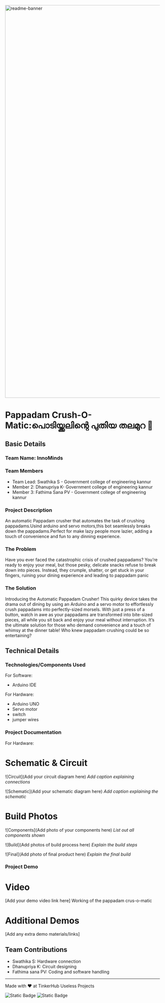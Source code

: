 <img width="1280" alt="readme-banner" src="https://github.com/user-attachments/assets/35332e92-44cb-425b-9dff-27bcf1023c6c">

# Pappadam Crush-O-Matic:പൊടിയ്ക്കലിന്റെ പുതിയ തലമുറ 🎯


## Basic Details
### Team Name: InnoMinds


### Team Members
- Team Lead: Swathika S - Government college of engineering kannur
- Member 2: Dhanupriya K- Government college of engineering kannur
- Member 3: Fathima Sana PV - Government college of engineering kannur

### Project Description
An automatic Pappadam crusher that automates the task of crushing pappadams.Usind arduino and servo motors,this bot seamlessly breaks down the pappadams.Perfect for make lazy people more lazier, adding a touch of convenience and fun to any dinning experience.

### The Problem 
Have you ever faced the catastrophic crisis of crushed pappadams? You’re ready to enjoy your meal, but those pesky, delicate snacks refuse to break down into pieces. Instead, they crumple, shatter, or get stuck in your fingers, ruining your dining experience and leading to pappadam panic

### The Solution 
Introducing the Automatic Pappadam Crusher! This quirky device takes the drama out of dining by using an Arduino and a servo motor to effortlessly crush pappadams into perfectly-sized morsels. With just a press of a button, watch in awe as your pappadams are transformed into bite-sized pieces, all while you sit back and enjoy your meal without interruption. It’s the ultimate solution for those who demand convenience and a touch of whimsy at the dinner table! Who knew pappadam crushing could be so entertaining?

## Technical Details
### Technologies/Components Used
For Software:
- Arduino IDE

For Hardware:
- Arduino UNO
- Servo motor
- switch
- jumper wires

### Project Documentation

For Hardware:

# Schematic & Circuit
![Circuit](Add your circuit diagram here)
*Add caption explaining connections*

![Schematic](Add your schematic diagram here)
*Add caption explaining the schematic*

# Build Photos
![Components](Add photo of your components here)
*List out all components shown*

![Build](Add photos of build process here)
*Explain the build steps*

![Final](Add photo of final product here)
*Explain the final build*

### Project Demo
# Video
[Add your demo video link here]
Working of the pappadam crus-o-matic

# Additional Demos
[Add any extra demo materials/links]

## Team Contributions
- Swathika S: Hardware connection
- Dhanupriya K: Circuit designing
- Fathima sana PV: Coding and software handling 

---
Made with ❤️ at TinkerHub Useless Projects 

![Static Badge](https://img.shields.io/badge/TinkerHub-24?color=%23000000&link=https%3A%2F%2Fwww.tinkerhub.org%2F)
![Static Badge](https://img.shields.io/badge/UselessProject--24-24?link=https%3A%2F%2Fwww.tinkerhub.org%2Fevents%2FQ2Q1TQKX6Q%2FUseless%2520Projects)



